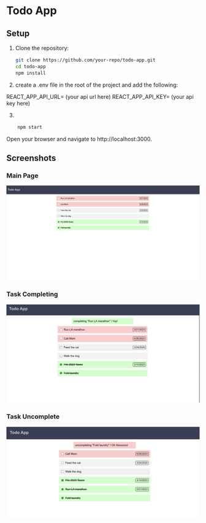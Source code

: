 # Todo App

## Setup

1. Clone the repository:
   ```bash
   git clone https://github.com/your-repo/todo-app.git
   cd todo-app
   npm install
   ```

2. create a .env file in the root of the project and add the following:

REACT_APP_API_URL= (your api url here)
REACT_APP_API_KEY= (your api key here)

3.
```bash
    npm start
```
Open your browser and navigate to http://localhost:3000.

## Screenshots

### Main Page
![Main Interface](./Screenshots/App-main.png)

### Task Completing
![Task Completion](./Screenshots/Completing.png)

### Task Uncomplete
![Task Uncomplete](./Screenshots/Uncompleting.png)

